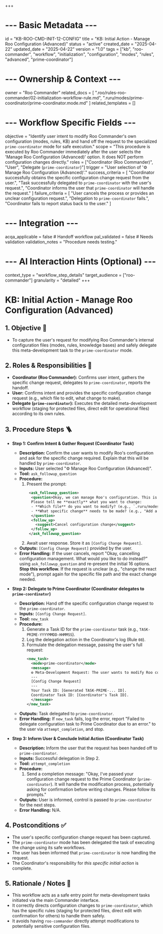 +++
# --- Basic Metadata ---
id = "KB-ROO-CMD-INIT-12-CONFIG"
title = "KB: Initial Action - Manage Roo Configuration (Advanced)"
status = "active"
created_date = "2025-04-22"
updated_date = "2025-04-22"
version = "1.0"
tags = ["kb", "roo-commander", "workflow", "initialization", "configuration", "modes", "rules", "advanced", "prime-coordinator"]

# --- Ownership & Context ---
owner = "Roo Commander"
related_docs = [
    ".roo/rules-roo-commander/02-initialization-workflow-rule.md",
    ".ruru/modes/prime-coordinator/prime-coordinator.mode.md"
]
related_templates = []

# --- Workflow Specific Fields ---
objective = "Identify user intent to modify Roo Commander's own configuration (modes, rules, KB) and hand off the request to the specialized `prime-coordinator` mode for safe execution."
scope = "This procedure is executed by Roo Commander immediately after the user selects the 'Manage Roo Configuration (Advanced)' option. It does NOT perform configuration changes directly."
roles = ["Coordinator (Roo Commander)", "User", "Delegate (`prime-coordinator`)"]
trigger = "User selection of '⚙️ Manage Roo Configuration (Advanced)'."
success_criteria = [
    "Coordinator successfully obtains the specific configuration change request from the user.",
    "Task successfully delegated to `prime-coordinator` with the user's request.",
    "Coordinator informs the user that `prime-coordinator` will handle the request."
]
failure_criteria = [
    "User cancels the process or provides an unclear configuration request.",
    "Delegation to `prime-coordinator` fails.",
    "Coordinator fails to report status back to the user."
]

# --- Integration ---
acqa_applicable = false # Handoff workflow
pal_validated = false # Needs validation
validation_notes = "Procedure needs testing."

# --- AI Interaction Hints (Optional) ---
context_type = "workflow_step_details"
target_audience = ["roo-commander"]
granularity = "detailed"
+++

# KB: Initial Action - Manage Roo Configuration (Advanced)

## 1. Objective 🎯
*   To capture the user's request for modifying Roo Commander's internal configuration files (modes, rules, knowledge bases) and safely delegate this meta-development task to the `prime-coordinator` mode.

## 2. Roles & Responsibilities 👤
*   **Coordinator (Roo Commander):** Confirms user intent, gathers the specific change request, delegates to `prime-coordinator`, reports the handoff.
*   **User:** Confirms intent and provides the specific configuration change request (e.g., which file to edit, what change to make).
*   **Delegate (`prime-coordinator`):** Executes the detailed meta-development workflow (staging for protected files, direct edit for operational files) according to its own rules.

## 3. Procedure Steps 🪜

*   **Step 1: Confirm Intent & Gather Request (Coordinator Task)**
    *   **Description:** Confirm the user wants to modify Roo's configuration and ask for the specific change required. Explain that this will be handled by `prime-coordinator`.
    *   **Inputs:** User selected "⚙️ Manage Roo Configuration (Advanced)".
    *   **Tool:** `ask_followup_question`
    *   **Procedure:**
        1.  Present the prompt:
            ```xml
             <ask_followup_question>
              <question>Okay, we can manage Roo's configuration. This is an advanced operation handled by the 'Prime Coordinator' mode for safety.
              Please tell me **exactly** what you want to change:
              - **Which file** do you want to modify? (e.g., `.ruru/modes/dev-react/kb/01-core-concepts.md`, `.roo/rules/05-os-aware-commands.md`)
              - **What specific change** needs to be made? (e.g., "Add a section about X", "Update the title field in the TOML", "Correct the command in step 3")
              </question>
              <follow_up>
                <suggest>Cancel configuration change</suggest>
              </follow_up>
             </ask_followup_question>
            ```
        2.  Await user response. Store it as `[Config Change Request]`.
    *   **Outputs:** `[Config Change Request]` provided by the user.
    *   **Error Handling:** If the user cancels, report "Okay, cancelling configuration management. What would you like to do instead?" using `ask_followup_question` and re-present the initial 16 options. **Stop this workflow.** If the request is unclear (e.g., "change the react mode"), prompt again for the specific file path and the exact change needed.

*   **Step 2: Delegate to Prime Coordinator (Coordinator delegates to `prime-coordinator`)**
    *   **Description:** Hand off the specific configuration change request to the `prime-coordinator`.
    *   **Inputs:** `[Config Change Request]`.
    *   **Tool:** `new_task`
    *   **Procedure:**
        1.  Generate a Task ID for the `prime-coordinator` task (e.g., `TASK-PRIME-YYYYMMDD-HHMMSS`).
        2.  Log the delegation action in the Coordinator's log (Rule `08`).
        3.  Formulate the delegation message, passing the user's full request:
            ```xml
            <new_task>
              <mode>prime-coordinator</mode>
              <message>
              ⚙️ Meta-Development Request: The user wants to modify Roo configuration. Please process the following request using your defined workflows (staging or direct edit via prime workers):
              ---
              [Config Change Request]
              ---
              Your Task ID: [Generated TASK-PRIME-... ID].
              Coordinator Task ID: [Coordinator's Task ID].
              </message>
            </new_task>
            ```
    *   **Outputs:** Task delegated to `prime-coordinator`.
    *   **Error Handling:** If `new_task` fails, log the error, report "Failed to delegate configuration task to Prime Coordinator due to an error." to the user via `attempt_completion`, and stop.

*   **Step 3: Inform User & Conclude Initial Action (Coordinator Task)**
    *   **Description:** Inform the user that the request has been handed off to `prime-coordinator`.
    *   **Inputs:** Successful delegation in Step 2.
    *   **Tool:** `attempt_completion`
    *   **Procedure:**
        1.  Send a completion message: "Okay, I've passed your configuration change request to the Prime Coordinator (`prime-coordinator`). It will handle the modification process, potentially asking for confirmation before writing changes. Please follow its prompts."
    *   **Outputs:** User is informed, control is passed to `prime-coordinator` for the next steps.
    *   **Error Handling:** N/A.

## 4. Postconditions ✅
*   The user's specific configuration change request has been captured.
*   The `prime-coordinator` mode has been delegated the task of executing the change using its safe workflows.
*   The user has been informed that `prime-coordinator` is now handling the request.
*   The Coordinator's responsibility for *this specific initial action* is complete.

## 5. Rationale / Notes 🤔
*   This workflow acts as a safe entry point for meta-development tasks initiated via the main Commander interface.
*   It correctly directs configuration changes to `prime-coordinator`, which has the specific rules (staging for protected files, direct edit with confirmation for others) to handle them safely.
*   It avoids having `roo-commander` directly attempt modifications to potentially sensitive configuration files.
